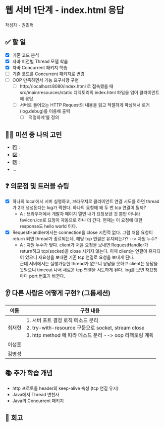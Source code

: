 # 웹 서버 1단계 - index.html 응답

작성자 - 권민혁

## ✅ 할 일
- [x] 기존 코드 분석
- [x] 자바 버전별 Thread 모델 학습
- [x] 자바 Concurrent 패키지 학습
- [ ] 기존 코드를 Concurrent 패키지로 변경
- [ ] OOP 만족하면서 기능 요구사항 구현
    - [ ] http://localhost:8080/index.html 로 접속했을 때 src/main/resources/static 디렉토리의 index.html 파일을 읽어 클라이언트에 응답
    - [ ] 서버로 들어오는 HTTP Request의 내용을 읽고 적절하게 파싱해서 로거(log.debug)를 이용해 출력
        - [ ] '적절하게'를 정의

## 👨‍💻 미션 중 나의 고민
- 1️⃣ : 
- 2️⃣ :
- 3️⃣ :
- ...

## ❓ 의문점 및 트러블 슈팅

- [x] 하나의 local에서 서버 실행하고, 브라우저로 클라이언트 연결 시도를 하면 thread가 2개 생성된다는 log가 찍힌다. 하나의 요청에 왜 두 번 tcp 연결이 될까?
    - A : 브라우저에서 개발자 페이지 열면 내가 요청보낸 것 뿐만 아니라 favicon.ico로 요청이 자동으로 하나 더 간다. 현재는 이 요청에 대한 response도 hello world 이다.
- [x] RequestHandler에서는 connection을 close 시킨적 없다. 그럼 처음 요청이 return 되면 thread가 종료되는데, 해당 tcp 연결은 유지되는가? --> 자원 누수?
    - A : 자원 누수가 맞다. client가 처음 요청을 보내면 RequestHandler가 return하고 tcp(socket)을 close 시키지 않는다. 이때 client는 연결이 유지되어 있으니 재요청을 보내면 기존 tcp 연결로 요청을 보내게 된다. </br>
      근데 서버에서는 실행가능한 thread가 없으니 응답을 못하고 client는 응답을 못받으니 timeout 나서 새로운 tcp 연결을 시도하게 된다. log를 보면 재요청마다 port 번호가 바뀐다.

## 👂 다른 사람은 어떻게 구현? (그룹세션)

| 이름  | 구현 내용                                                                                                                 |
|-----|-----------------------------------------------------------------------------------------------------------------------|
| 최재현 | 1. 서버 포트 결정 로직 메소드 분리 </br> 2. try-with-resource 구문으로 socket, stream close </br> 3. http method 에 따라 메소드 분리 --> oop 리팩토링 계획 |
| 이성훈 |                                                                                                                       |
| 김명성 |                                                                                                                       |

## 📚 추가 학습 개념
- http 프로토콜 header의 keep-alive 속성 (tcp 연결 유지)
- Java에서 Thread 변천사
- Java의 Concurrent 패키지

## 🧐 회고
